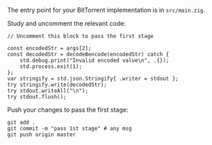 The entry point for your BitTorrent implementation is in `src/main.zig`.

Study and uncomment the relevant code: 

```zig
// Uncomment this block to pass the first stage

const encodedStr = args[2];
const decodedStr = decodeBencode(encodedStr) catch {
    std.debug.print("Invalid encoded value\n", .{});
    std.process.exit(1);
};
var stringify = std.json.Stringify{ .writer = stdout };
try stringify.write(decodedStr);
try stdout.writeAll("\n");
try stdout.flush();
```

Push your changes to pass the first stage:

```
git add .
git commit -m "pass 1st stage" # any msg
git push origin master
```
